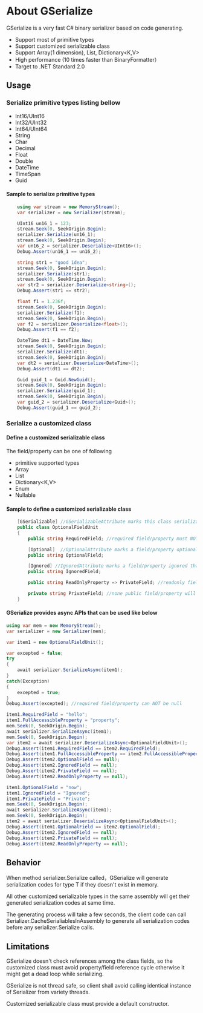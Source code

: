 # About GSerialize

GSerialize is a very fast C# binary serializer based on code generating.

* Support most of primitive types
* Support customized serializable class
* Support Array(1 dimension), List<T>, Dictionary<K,V>
* High performance (10 times faster than BinaryFormatter）
* Target to .NET Standard 2.0

## Usage

### Serialize primitive types listing bellow
* Int16/UInt16
* Int32/UInt32
* Int64/UInt64
* String
* Char
* Decimal
* Float
* Double
* DateTime
* TimeSpan
* Guid

#### Sample to serialize primitive types
```C#
    using var stream = new MemoryStream();
    var serializer = new Serializer(stream);

    UInt16 un16_1 = 123;
    stream.Seek(0, SeekOrigin.Begin);
    serializer.Serialize(un16_1);
    stream.Seek(0, SeekOrigin.Begin);
    var un16_2 = serializer.Deserialize<UInt16>();
    Debug.Assert(un16_1 == un16_2);

    string str1 = "good idea";
    stream.Seek(0, SeekOrigin.Begin);
    serializer.Serialize(str1);
    stream.Seek(0, SeekOrigin.Begin);
    var str2 = serializer.Deserialize<string>();
    Debug.Assert(str1 == str2);

    float f1 = 1.236f;
    stream.Seek(0, SeekOrigin.Begin);
    serializer.Serialize(f1);
    stream.Seek(0, SeekOrigin.Begin);
    var f2 = serializer.Deserialize<float>();
    Debug.Assert(f1 == f2);

    DateTime dt1 = DateTime.Now;
    stream.Seek(0, SeekOrigin.Begin);
    serializer.Serialize(dt1);
    stream.Seek(0, SeekOrigin.Begin);
    var dt2 = serializer.Deserialize<DateTime>();
    Debug.Assert(dt1 == dt2);

    Guid guid_1 = Guid.NewGuid();
    stream.Seek(0, SeekOrigin.Begin);
    serializer.Serialize(guid_1);
    stream.Seek(0, SeekOrigin.Begin);
    var guid_2 = serializer.Deserialize<Guid>();
    Debug.Assert(guid_1 == guid_2);
```

### Serialize a customized class

#### Define a customized serializable class
The field/property can be one of following
* primitive supported types
* Array
* List<T>
* Dictionary<K,V>
* Enum
* Nullable

#### Sample to define a customized serializable class
```C#
    [GSerializable] //GSerializableAttribute marks this class serializable
    public class OptionalFieldUnit
    {
        public string RequiredField; //required field/property must NOT be null

        [Optional]  //OptionalAttribute marks a field/property optional that means it can be null or not
        public string OptionalField;

        [Ignored] //IgnoredAttribute marks a field/property ignored that means it will never be serialized 
        public string IgnoredField;

        public string ReadOnlyProperty => PrivateField; //readonly field/property will be ignored

        private string PrivateField; //none public field/property will be ignored
    }
```
#### GSerialize provides async APIs that can be used like below
```C#
using var mem = new MemoryStream();
var serializer = new Serializer(mem);

var item1 = new OptionalFieldUnit();

var excepted = false;
try
{
    await serializer.SerializeAsync(item1);
} 
catch(Exception)
{
    excepted = true;
}
Debug.Assert(excepted); //required field/property can NOT be null

item1.RequiredField = "hello";
item1.FullAccessibleProperty = "property";
mem.Seek(0, SeekOrigin.Begin);
await serializer.SerializeAsync(item1);
mem.Seek(0, SeekOrigin.Begin);
var item2 = await serializer.DeserializeAsync<OptionalFieldUnit>();
Debug.Assert(item1.RequiredField == item2.RequiredField);
Debug.Assert(item1.FullAccessibleProperty == item2.FullAccessibleProperty);
Debug.Assert(item2.OptionalField == null);    
Debug.Assert(item2.IgnoredField == null);
Debug.Assert(item2.PrivateField == null);
Debug.Assert(item2.ReadOnlyProperty == null);

item1.OptionalField = "now";
item1.IgnoredField = "Ignored";
item1.PrivateField = "Private";
mem.Seek(0, SeekOrigin.Begin);
await serializer.SerializeAsync(item1);
mem.Seek(0, SeekOrigin.Begin);
item2 = await serializer.DeserializeAsync<OptionalFieldUnit>();
Debug.Assert(item1.OptionalField == item2.OptionalField);
Debug.Assert(item2.IgnoredField == null);
Debug.Assert(item2.PrivateField == null);
Debug.Assert(item2.ReadOnlyProperty == null);
```

## Behavior
When method serializer.Serialize<T> called，GSerialize will generate serialization codes for type T if they doesn't exist in memory.

All other customized serializable types in the same assembly will get their generated serialization codes at same time.

The generating process will take a few seconds, the client code can call Serializer.CacheSerialiablesInAssembly to generate all serialization codes before any serializer.Serialize<T> calls.


## Limitations
GSerialize doesn't check references among the class fields, so the customized class must avoid property/field reference cycle otherwise it might get a dead loop while serializing.

GSerialize is not thread safe, so client shall avoid calling identical instance of Serializer from variety threads.

Customized serializable class must provide a default constructor.

